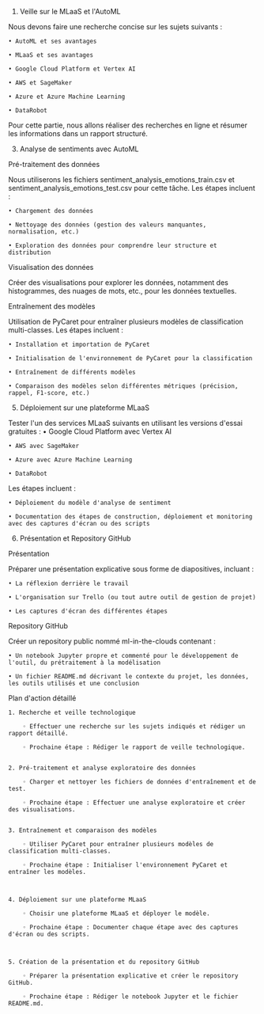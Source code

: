 1. Veille sur le MLaaS et l'AutoML

   
Nous devons faire une recherche concise sur les sujets suivants :

    • AutoML et ses avantages
    
    • MLaaS et ses avantages
    
    • Google Cloud Platform et Vertex AI
    
    • AWS et SageMaker
    
    • Azure et Azure Machine Learning
    
    • DataRobot
    
Pour cette partie, nous allons réaliser des recherches en ligne et résumer les informations dans un rapport structuré.



3. Analyse de sentiments avec AutoML
   
Pré-traitement des données

Nous utiliserons les fichiers sentiment_analysis_emotions_train.csv et sentiment_analysis_emotions_test.csv pour cette tâche. Les étapes incluent :

    • Chargement des données
    
    • Nettoyage des données (gestion des valeurs manquantes, normalisation, etc.)
    
    • Exploration des données pour comprendre leur structure et distribution
    
Visualisation des données

Créer des visualisations pour explorer les données, notamment des histogrammes, des nuages de mots, etc., pour les données textuelles.

Entraînement des modèles

Utilisation de PyCaret pour entraîner plusieurs modèles de classification multi-classes. Les étapes incluent :

    • Installation et importation de PyCaret
    
    • Initialisation de l'environnement de PyCaret pour la classification
    
    • Entraînement de différents modèles
    
    • Comparaison des modèles selon différentes métriques (précision, rappel, F1-score, etc.)
    
5. Déploiement sur une plateforme MLaaS


Tester l'un des services MLaaS suivants en utilisant les versions d'essai gratuites :
    • Google Cloud Platform avec Vertex AI
    
    • AWS avec SageMaker
    
    • Azure avec Azure Machine Learning
    
    • DataRobot
    
Les étapes incluent :

    • Déploiement du modèle d'analyse de sentiment
    
    • Documentation des étapes de construction, déploiement et monitoring avec des captures d'écran ou des scripts
    
6. Présentation et Repository GitHub
   
Présentation

Préparer une présentation explicative sous forme de diapositives, incluant :

    • La réflexion derrière le travail
    
    • L'organisation sur Trello (ou tout autre outil de gestion de projet)
    
    • Les captures d'écran des différentes étapes
    
Repository GitHub

Créer un repository public nommé ml-in-the-clouds contenant :

    • Un notebook Jupyter propre et commenté pour le développement de l'outil, du prétraitement à la modélisation
    
    • Un fichier README.md décrivant le contexte du projet, les données, les outils utilisés et une conclusion
    
Plan d'action détaillé



    1. Recherche et veille technologique
    
        ◦ Effectuer une recherche sur les sujets indiqués et rédiger un rapport détaillé.
        
        ◦ Prochaine étape : Rédiger le rapport de veille technologique.

        
    2. Pré-traitement et analyse exploratoire des données
    
        ◦ Charger et nettoyer les fichiers de données d'entraînement et de test.
        
        ◦ Prochaine étape : Effectuer une analyse exploratoire et créer des visualisations.

        
    3. Entraînement et comparaison des modèles
    
        ◦ Utiliser PyCaret pour entraîner plusieurs modèles de classification multi-classes.
        
        ◦ Prochaine étape : Initialiser l'environnement PyCaret et entraîner les modèles.

        
        
    4. Déploiement sur une plateforme MLaaS
    
        ◦ Choisir une plateforme MLaaS et déployer le modèle.
        
        ◦ Prochaine étape : Documenter chaque étape avec des captures d'écran ou des scripts.

        
        
    5. Création de la présentation et du repository GitHub
    
        ◦ Préparer la présentation explicative et créer le repository GitHub.
        
        ◦ Prochaine étape : Rédiger le notebook Jupyter et le fichier README.md.
